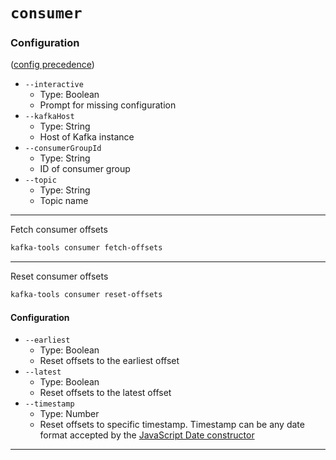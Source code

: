 # `consumer`

### Configuration 
([config precedence](config.md#precedence-of-config-highest-to-lowest))
- `--interactive`
  - Type: Boolean
  - Prompt for missing configuration
- `--kafkaHost`
  - Type: String
  - Host of Kafka instance
- `--consumerGroupId`
  - Type: String
  - ID of consumer group
- `--topic`
  - Type: String
  - Topic name

---
Fetch consumer offsets
```bash
kafka-tools consumer fetch-offsets
```
---
Reset consumer offsets
```bash
kafka-tools consumer reset-offsets
```

#### Configuration
- `--earliest`
  - Type: Boolean
  - Reset offsets to the earliest offset
- `--latest`
  - Type: Boolean
  - Reset offsets to the latest offset
- `--timestamp`
  - Type: Number
  - Reset offsets to specific timestamp. Timestamp can be any date format accepted by the [JavaScript Date constructor](https://developer.mozilla.org/en-US/docs/Web/JavaScript/Reference/Global_Objects/Date/Date#syntax)

---
